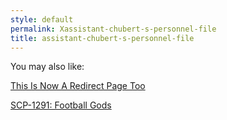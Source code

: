 ```yaml
---
style: default
permalink: Xassistant-chubert-s-personnel-file
title: assistant-chubert-s-personnel-file
---
```

You may also like:

[This Is Now A Redirect Page Too](http://scp-wiki.net/document-09-e-3417845-addendum)

[SCP-1291: Football Gods](http://scp-wiki.net/scp-1291)

